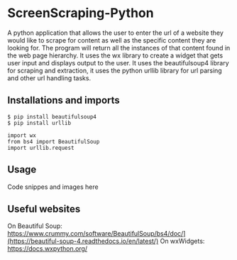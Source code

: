 # ScreenScraping-Python
A python application that allows the user to enter the url of a website they would like to scrape for content as well as the specific content they are looking for. 
The program will return all the instances of that content found in the web page hierarchy. It uses the wx library to create a widget that gets user input and displays output to the user. It uses the beautifulsoup4 library for scraping and extraction, it uses the python urllib library for url parsing and other url handling tasks.

## Installations and imports
```
$ pip install beautifulsoup4  
$ pip install urllib  
```
```
import wx  
from bs4 import BeautifulSoup  
import urllib.request
```

## Usage
Code snippes and images here

## Useful websites
On Beautiful Soup: https://www.crummy.com/software/BeautifulSoup/bs4/doc/](https://beautiful-soup-4.readthedocs.io/en/latest/)
On wxWidgets: https://docs.wxpython.org/
